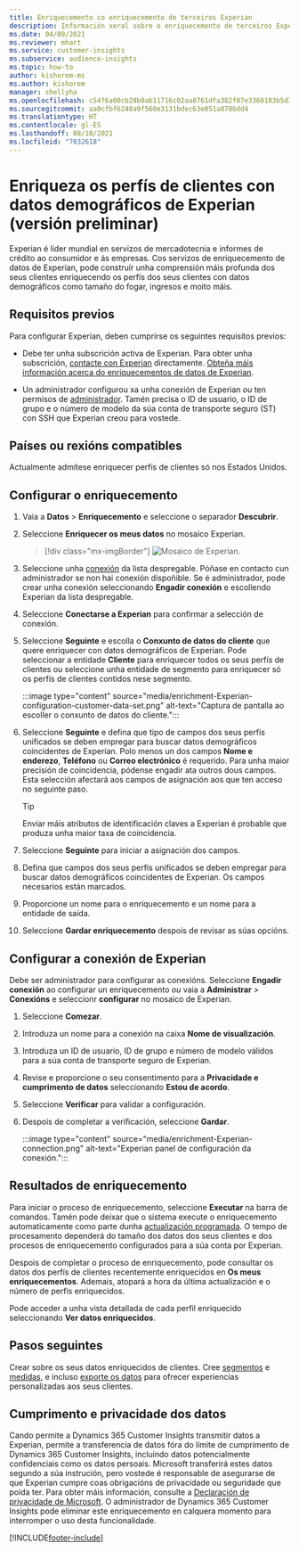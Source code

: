 ```yaml
---
title: Enriquecemento co enriquecemento de terceiros Experian
description: Información xeral sobre o enriquecemento de terceiros Experian.
ms.date: 04/09/2021
ms.reviewer: mhart
ms.service: customer-insights
ms.subservice: audience-insights
ms.topic: how-to
author: kishorem-ms
ms.author: kishorem
manager: shellyha
ms.openlocfilehash: c54f6a00cb28b0ab11716c02aa8761dfa382f07e3360183b5d38b9720e890c21
ms.sourcegitcommit: aa0cfbf6240a9f560e3131bdec63e051a8786dd4
ms.translationtype: HT
ms.contentlocale: gl-ES
ms.lasthandoff: 08/10/2021
ms.locfileid: "7032618"
---
```

# <a name="enrich-customer-profiles-with-demographics-from-experian-preview"></a>Enriqueza os perfís de clientes con datos demográficos de Experian (versión preliminar)

Experian é líder mundial en servizos de mercadotecnia e informes de crédito ao consumidor e ás empresas. Cos servizos de enriquecemento de datos de Experian, pode construír unha comprensión máis profunda dos seus clientes enriquecendo os perfís dos seus clientes con datos demográficos como tamaño do fogar, ingresos e moito máis.

## <a name="prerequisites"></a>Requisitos previos

Para configurar Experian, deben cumprirse os seguintes requisitos previos:

- Debe ter unha subscrición activa de Experian. Para obter unha subscrición, [contacte con Experian](https://www.experian.com/marketing-services/contact) directamente. [Obteña máis información acerca do enriquecementos de datos de Experian](https://www.experian.com/marketing-services/microsoft?cmpid=ems_web_mci_cdppage).

- Un administrador configurou xa unha conexión de Experian *ou* ten permisos de [administrador](permissions.md#administrator). Tamén precisa o ID de usuario, o ID de grupo e o número de modelo da súa conta de transporte seguro (ST) con SSH que Experian creou para vostede.

## <a name="supported-countriesregions"></a>Países ou rexións compatibles

Actualmente admítese enriquecer perfís de clientes só nos Estados Unidos.

## <a name="configure-the-enrichment"></a>Configurar o enriquecemento

1. Vaia a **Datos** > **Enriquecemento** e seleccione o separador **Descubrir**.

1. Seleccione **Enriquecer os meus datos** no mosaico Experian.

   > [!div class="mx-imgBorder"]
   > ![Mosaico de Experian.](media/experian-tile.png "Experian tile")
   > 

1. Seleccione unha [conexión](connections.md) da lista despregable. Póñase en contacto cun administrador se non hai conexión dispoñible. Se é administrador, pode crear unha conexión seleccionando **Engadir conexión** e escollendo Experian da lista despregable. 

1. Seleccione **Conectarse a Experian** para confirmar a selección de conexión.

1.  Seleccione **Seguinte** e escolla o **Conxunto de datos do cliente** que quere enriquecer con datos demográficos de Experian. Pode seleccionar a entidade **Cliente** para enriquecer todos os seus perfís de clientes ou seleccione unha entidade de segmento para enriquecer só os perfís de clientes contidos nese segmento.

    :::image type="content" source="media/enrichment-Experian-configuration-customer-data-set.png" alt-text="Captura de pantalla ao escoller o conxunto de datos do cliente.":::

1. Seleccione **Seguinte** e defina que tipo de campos dos seus perfís unificados se deben empregar para buscar datos demográficos coincidentes de Experian. Polo menos un dos campos **Nome e enderezo**, **Teléfono** ou **Correo electrónico** é requerido. Para unha maior precisión de coincidencia, pódense engadir ata outros dous campos. Esta selección afectará aos campos de asignación aos que ten acceso no seguinte paso.

    > [!TIP]
    > Enviar máis atributos de identificación claves a Experian é probable que produza unha maior taxa de coincidencia.

1. Seleccione **Seguinte** para iniciar a asignación dos campos.

1. Defina que campos dos seus perfís unificados se deben empregar para buscar datos demográficos coincidentes de Experian. Os campos necesarios están marcados.

1. Proporcione un nome para o enriquecemento e un nome para a entidade de saída.

1. Seleccione **Gardar enriquecemento** despois de revisar as súas opcións.

## <a name="configure-the-connection-for-experian"></a>Configurar a conexión de Experian 

Debe ser administrador para configurar as conexións. Seleccione **Engadir conexión** ao configurar un enriquecemento *ou* vaia a **Administrar** > **Conexións** e seleccionr **configurar** no mosaico de Experian.

1. Seleccione **Comezar**.

1. Introduza un nome para a conexión na caixa **Nome de visualización**.

1. Introduza un ID de usuario, ID de grupo e número de modelo válidos para a súa conta de transporte seguro de Experian.

1. Revise e proporcione o seu consentimento para a **Privacidade e cumprimento de datos** seleccionando **Estou de acordo**.

1. Seleccione **Verificar** para validar a configuración.

1. Despois de completar a verificación, seleccione **Gardar**.
   
   :::image type="content" source="media/enrichment-Experian-connection.png" alt-text="Experian panel de configuración da conexión.":::

## <a name="enrichment-results"></a>Resultados de enriquecemento

Para iniciar o proceso de enriquecemento, seleccione **Executar** na barra de comandos. Tamén pode deixar que o sistema execute o enriquecemento automaticamente como parte dunha [actualización programada](system.md#schedule-tab). O tempo de procesamento dependerá do tamaño dos datos dos seus clientes e dos procesos de enriquecemento configurados para a súa conta por Experian.

Despois de completar o proceso de enriquecemento, pode consultar os datos dos perfís de clientes recentemente enriquecidos en **Os meus enriquecementos**. Ademais, atopará a hora da última actualización e o número de perfís enriquecidos.

Pode acceder a unha vista detallada de cada perfil enriquecido seleccionando **Ver datos enriquecidos**.

## <a name="next-steps"></a>Pasos seguintes

Crear sobre os seus datos enriquecidos de clientes. Cree [segmentos](segments.md) e [medidas](measures.md), e incluso [exporte os datos](export-destinations.md) para ofrecer experiencias personalizadas aos seus clientes.

## <a name="data-privacy-and-compliance"></a>Cumprimento e privacidade dos datos

Cando permite a Dynamics 365 Customer Insights transmitir datos a Experian, permite a transferencia de datos fóra do límite de cumprimento de Dynamics 365 Customer Insights, incluíndo datos potencialmente confidenciais como os datos persoais. Microsoft transferirá estes datos segundo a súa instrución, pero vostede é responsable de asegurarse de que Experian cumpre coas obrigacións de privacidade ou seguridade que poida ter. Para obter máis información, consulte a [Declaración de privacidade de Microsoft](https://go.microsoft.com/fwlink/?linkid=396732).
O administrador de Dynamics 365 Customer Insights pode eliminar este enriquecemento en calquera momento para interromper o uso desta funcionalidade.


[!INCLUDE[footer-include](../includes/footer-banner.md)]
